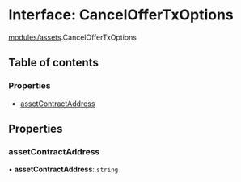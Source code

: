 # Interface: CancelOfferTxOptions

[modules/assets](../modules/modules_assets.md).CancelOfferTxOptions

## Table of contents

### Properties

- [assetContractAddress](modules_assets.CancelOfferTxOptions.md#assetcontractaddress)

## Properties

### assetContractAddress

• **assetContractAddress**: `string`

